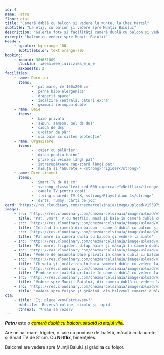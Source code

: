 ```yaml
---
id: 4
name: Patru
floor: etaj
title: "Cameră dublă cu balcon şi vedere la munte, la Chez Marcel"
subtitle: "La etaj, cu balcon şi vedere spre Munţii Baiului"
description: "Galerie foto şi facilităţi cameră dublă cu balcon şi vedere la munte, la Chez Marcel Sinaia, Valea Prahovei"
excerpt: "balcon cu vedere spre Munţii Baiului"
header:
    - bgcolor: bg-orange-100
      subtitleColor: text-orange-700
booking:
    - roomid: 389631009
      blockid: "389631009_141112163_0_0_0"
      maxGuests: 2
facilities:
    - name: Dormitor
      items:
            - 'pat mare, de 160x200 cm'
            - 'perne hipo-alergenice'
            - 'draperii opace'
            - 'încălzire centrală, pături extra'
            - 'geamuri termopan duble'
    - name: Baie
      items:
            - 'baie privată'
            - 'săpun, șampon, gel de duș'
            - 'cască de duș'
            - 'uscător de păr'
            - 'ușă baie cu sistem protecție'
    - name: Organizare
      items:
            - 'cuier cu pălărier'
            - 'dulap pentru haine'
            - 'prize şi veioze lângă pat'
            - 'întrerupătoare cap-scară lângă pat'
            - 'măsuță și taburete + <strong>frigider</strong>'
    - name: Divertisment
      items:
            - 'Smart TV de 81 cm'
            - '<strong class="text-red-600 uppercase">Netflix</strong>' 
            - 'canale TV pentru copii'
            - 'living shared: TV 4K, <strong>Playstation 4</strong>' 
            - 'darts, rummy, cărți de joc'
card: 'https://res.cloudinary.com/chezmarcelsinaia/image/upload/v1559759461/rooms/4/index-card.jpg'
images:
    - src: 'https://res.cloudinary.com/chezmarcelsinaia/image/upload/v1559825261/rooms/4/double-room-4-bed-tv-netflix-bathroom-entrance.jpg'
      title: 'Pat, Smart TV cu Netflix, masă şi baie în cameră dublă cu balcon şi vedere la munte'
    - src: 'https://res.cloudinary.com/chezmarcelsinaia/image/upload/v1559825261/rooms/4/double-room-4-bed-wardrobe-smart-tv-balcony-access.jpg'
      title: 'Intrând în cameră din balcon - cameră dublă cu balcon şi vedere la munte'
    - src: 'https://res.cloudinary.com/chezmarcelsinaia/image/upload/v1559825262/rooms/4/double-room-4-bed-bathroom-entrance.jpg'
      title: 'Pat mare în cameră dublă cu balcon şi vedere la munte'
    - src: 'https://res.cloudinary.com/chezmarcelsinaia/image/upload/v1559825262/rooms/4/double-room-4-bed-fridge-wardrobe.jpg'
      title: 'Pat mare, frigider, dulap haine şi măsuţă în cameră dublă cu balcon şi vedere la munte'
    - src: 'https://res.cloudinary.com/chezmarcelsinaia/image/upload/v1559825261/rooms/4/double-room-4-bathroom-overview.jpg'
      title: 'Vedere de ansamblu baie privată în cameră dublă cu balcon şi vedere la munte'
    - src: 'https://res.cloudinary.com/chezmarcelsinaia/image/upload/v1559825262/rooms/4/double-room-4-bathroom-washer.jpg'
      title: 'Chiveta şi încălzirea în baia camerei duble cu vedere la munte'
    - src: 'https://res.cloudinary.com/chezmarcelsinaia/image/upload/v1559825261/rooms/4/double-room-4-bathroom-toiletries.jpg'
      title: 'Produse de toaletă gratuite în camera dublă cu vedere la munte'
    - src: 'https://res.cloudinary.com/chezmarcelsinaia/image/upload/v1559825262/rooms/4/double-room-4-balcony-mountain-view.jpg'
      title: 'Vedere spre Munţii Baiului, din camera dublă cu vedere la munte'
    - src: 'https://res.cloudinary.com/chezmarcelsinaia/image/upload/v1559825261/rooms/4/double-room-4-balcony-garden-view-barbecue.jpg'
      title: 'Vedere spre foişor şi grădină, din balconul camerei duble cu vedere la munte'
cta:
    - title: 'Îţi place <em>Patru</em>?'
      subtitle: 'Rezervă online, simplu şi rapid'
      btnText: 'Vreau să rezerv'
---
```


**_Patru_** este o <mark><em>cameră dublă cu balcon, situată la etajul vilei</em></mark>. 

Are un pat mare, frigider, o baie cu produse de toaletă, măsuță cu taburete, și Smart TV de 81 cm. Cu <strong class="text-red-600 uppercase text-base">Netflix</strong>, bineînţeles. 

Balconul are vedere spre Munţii Baiului şi grădina cu foişor.
